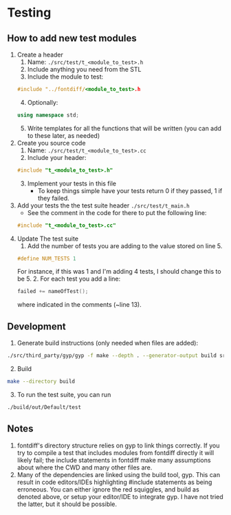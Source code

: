 # Testing
## How to add new test modules
1. Create a header
   1. Name: ```./src/test/t_<module_to_test>.h```
   2. Include anything you need from the STL
   3. Include the module to test:  
   ```c++
   #include "../fontdiff/<module_to_test>.h
   ```
   4. Optionally:  
   ```c++
   using namespace std;
   ```
   5. Write templates for all the functions that will be written (you can add to these later, as needed)
2. Create you source code
   1. Name: ```./src/test/t_<module_to_test>.cc```
   2. Include your header:
   ```c++
   #include "t_<module_to_test>.h"
   ```
   3. Implement your tests in this file
      * To keep things simple have your tests return 0 if they passed, 1 if they failed.
3. Add your tests the the test suite header ```./src/test/t_main.h```
   * See the comment in the code for there to put the following line:
   ```c++
   #include "t_<module_to_test>.cc"
4. Update The test suite
   1. Add the number of tests you are adding to the value stored on line 5.
   ```c++
   #define NUM_TESTS 1
   ```
   For instance, if this was 1 and I'm adding 4 tests, I should change this to be 5.
   2. For each test you add a line:
   ```c++
   failed += nameOfTest();
   ```
   where indicated in the comments (~line 13).

## Development
1. Generate build instructions (only needed when files are added):
```bash
./src/third_party/gyp/gyp -f make --depth . --generator-output build src/fontdiff/fontdiff.gyp
```
2. Build
```bash
make --directory build
```
3. To run the test suite, you can run
```bash
./build/out/Default/test
```

## Notes
1. fontdiff's directory structure relies on gyp to link things correctly. If you try to compile a test that includes modules from fontdiff directly it will likely fail; the include statements in fontdiff make many assumptions about where the CWD and many other files are.
2. Many of the dependencies are linked using the build tool, gyp. This can result in code editors/IDEs highlighting #include statements as being erroneous. You can either ignore the red squiggles, and build as denoted above, or setup your editor/IDE to integrate gyp. I have not tried the latter, but it should be possible.

   